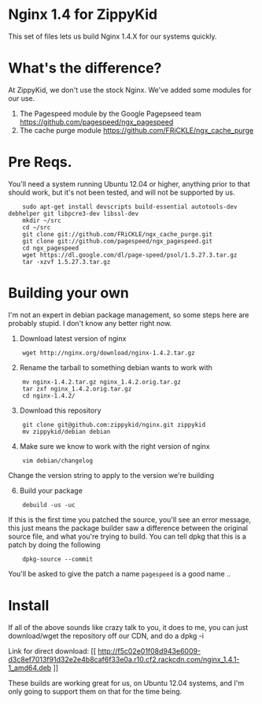 Nginx 1.4 for ZippyKid
======================

This set of files lets us build Nginx 1.4.X for our systems quickly. 

What's the difference?
=====================

At ZippyKid, we don't use the stock Nginx. We've added some modules for our use.

1. The Pagespeed module by the Google Pagepseed team https://github.com/pagespeed/ngx_pagespeed
1. The cache purge module https://github.com/FRiCKLE/ngx_cache_purge

Pre Reqs.
=========

You'll need a system running Ubuntu 12.04 or higher, anything prior to that should work, but
it's not been tested, and will not be supported by us. 

```
    sudo apt-get install devscripts build-essential autotools-dev debhelper git libpcre3-dev libssl-dev
    mkdir ~/src
    cd ~/src
    git clone git://github.com/FRiCKLE/ngx_cache_purge.git
    git clone git://github.com/pagespeed/ngx_pagespeed.git
    cd ngx_pagespeed
    wget https://dl.google.com/dl/page-speed/psol/1.5.27.3.tar.gz
    tar -xzvf 1.5.27.3.tar.gz
```


Building your own
=================

I'm not an expert in debian package management, so some steps here are probably
stupid. I don't know any better right now. 

1. Download latest version of nginx
```
	wget http://nginx.org/download/nginx-1.4.2.tar.gz
```

2. Rename the tarball to something debian wants to work with
```
    mv nginx-1.4.2.tar.gz nginx_1.4.2.orig.tar.gz
    tar zxf nginx_1.4.2.orig.tar.gz
    cd nginx-1.4.2/
```
3. Download this repository

```    
    git clone git@github.com:zippykid/nginx.git zippykid
    mv zippykid/debian debian
```
4. Make sure we know to work with the right version of nginx
```
    vim debian/changelog
```
Change the version string to apply to the version we're building

6. Build your package 
```
    debuild -us -uc
```
If this is the first time you patched the source, you'll see an error message,
this just means the package builder saw a difference between the original
source file, and what you're trying to build. You can tell dpkg that this
is a patch by doing the following
```
    dpkg-source --commit
```
You'll be asked to give the patch a name ```pagespeed``` is a good name .. 

Install
=======

If all of the above sounds like crazy talk to you, it does to me, you can just
download/wget the repository off our CDN, and do a dpkg -i 

Link for direct download: [[ http://f5c02e01f08d943e6009-d3c8ef7013f91d32e2e4b8caf6f33e0a.r10.cf2.rackcdn.com/nginx_1.4.1-1_amd64.deb ]]

These builds are working great for us, on Ubuntu 12.04 systems, and I'm only
going to support them on that for the time being.   

   
